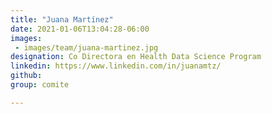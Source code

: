 ```yaml
---
title: "Juana Martínez"
date: 2021-01-06T13:04:28-06:00
images: 
 - images/team/juana-martinez.jpg
designation: Co Directora en Health Data Science Program
linkedin: https://www.linkedin.com/in/juanamtz/
github: 
group: comite

---
```



